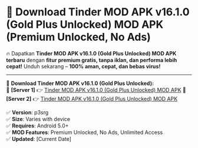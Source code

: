 # 🚀 Download Tinder MOD APK v16.1.0 (Gold Plus Unlocked) MOD APK (Premium Unlocked, No Ads)  

🔥 Dapatkan **Tinder MOD APK v16.1.0 (Gold Plus Unlocked) MOD APK terbaru** dengan **fitur premium gratis, tanpa iklan, dan performa lebih cepat!** Unduh sekarang – **100% aman, cepat, dan bebas virus!**  

---


🔽 **Download Tinder MOD APK v16.1.0 (Gold Plus Unlocked):**  
🔹 **[Server 1]** 👉 [Tinder MOD APK v16.1.0 (Gold Plus Unlocked) MOD APK](https://apkcomod.com?title=Tinder_MOD_APK_v16.1.0_(Gold_Plus_Unlocked))  
🔹 **[Server 2]** 👉 [Tinder MOD APK v16.1.0 (Gold Plus Unlocked) MOD APK](https://apkcomod.com?title=Tinder_MOD_APK_v16.1.0_(Gold_Plus_Unlocked))  


✅ **Version**: p3srg  
✅ **Size**: Varies with device  
✅ **Requires**: Android 5.0+  
✅ **MOD Features**: Premium Unlocked, No Ads, Unlimited Access  
✅ **Updated**: [Current Date]  